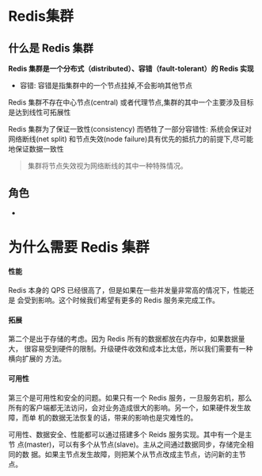 # Redis集群

## 什么是 Redis 集群

**Redis 集群是一个分布式（distributed）、容错（fault-tolerant）的 Redis 实现**

- 容错: 容错是指集群中的一个节点挂掉,不会影响其他节点

Redis 集群不存在中心节点(central) 或者代理节点,集群的其中一个主要涉及目标是达到线性可拓展性

Redis 集群为了保证一致性(consistency) 而牺牲了一部分容错性: 系统会保证对网络断线(net split) 和节点失效(node failure)具有优先的抵抗力的前提下,尽可能地保证数据一致性

> 集群将节点失效视为网络断线的其中一种特殊情况。

## 角色

- 



# 为什么需要 Redis 集群

#### 性能

Redis 本身的 QPS 已经很高了，但是如果在一些并发量非常高的情况下，性能还是 会受到影响。这个时候我们希望有更多的 Redis 服务来完成工作。

#### 拓展

第二个是出于存储的考虑。因为 Redis 所有的数据都放在内存中，如果数据量大， 很容易受到硬件的限制。升级硬件收效和成本比太低，所以我们需要有一种横向扩展的 方法。

#### 可用性

第三个是可用性和安全的问题。如果只有一个 Redis 服务，一旦服务宕机，那么所有的客户端都无法访问，会对业务造成很大的影响。另一个，如果硬件发生故障，而单 机的数据无法恢复的话，带来的影响也是灾难性的。

可用性、数据安全、性能都可以通过搭建多个 Reids 服务实现。其中有一个是主节 点(master)，可以有多个从节点(slave)。主从之间通过数据同步，存储完全相同的数 据。如果主节点发生故障，则把某个从节点改成主节点，访问新的主节点。

